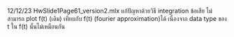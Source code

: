 12/12/23
HwSlide1Page61_version2.mlx
แก้ปัญหาด้วยวิธี integration
ข้อเสีย
ไม่สามารถ plot f(t) (เดิม) เทียบกับ f(t) (fourier approximation)ได้
เนื่องจาก data type ของ t ใน f(t) นั้นไม่เหมือนกัน

